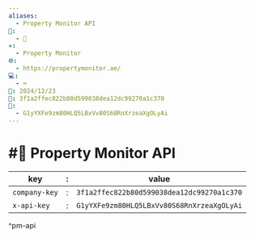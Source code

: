 ```yaml
---
aliases:
  - Property Monitor API
📁:
  - 🔐
✳️:
  - Property Monitor
🌐:
  - https://propertymonitor.ae/
💻:
  - ⌨️
📅: 2024/12/23
🔐: 3f1a2ffec822b80d599038dea12dc99270a1c370
📝:
  - G1yYXFe9zm80HLQ5LBxVv80S68RnXrzeaXgOLyAi
---
```

# #🔐 Property Monitor API

| key           | :   | value                                      |
| ------------- | --- | ------------------------------------------ |
| `company-key` | :   | `3f1a2ffec822b80d599038dea12dc99270a1c370` |
| `x-api-key`   | :   | `G1yYXFe9zm80HLQ5LBxVv80S68RnXrzeaXgOLyAi` |

^pm-api